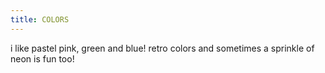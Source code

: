```yaml
---
title: COLORS
---
```


i like pastel pink, green and blue!
retro colors and sometimes a sprinkle of neon is fun too!




